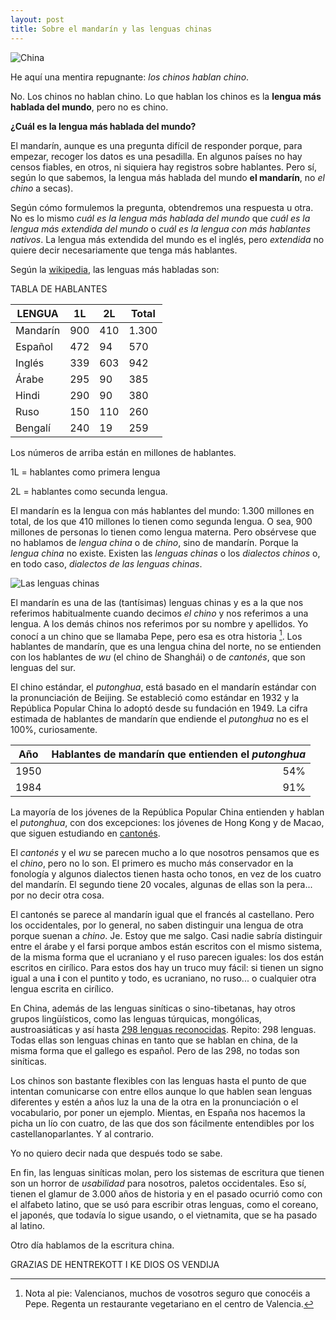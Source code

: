 ```yaml
---
layout: post
title: Sobre el mandarín y las lenguas chinas
---
```


![China](https://static.pexels.com/photos/2950/lamp-traditional-asia-china.jpg 
) 
 
He aquí una mentira repugnante: _los chinos hablan chino_.  
 
No. Los chinos no hablan chino. Lo que hablan los chinos es la __lengua más hablada del mundo__, pero no es chino.  
 
__¿Cuál es la lengua más hablada del mundo?__

El mandarín, aunque es una pregunta difícil de responder porque, para empezar, recoger los datos es una pesadilla. En algunos países no hay censos fiables, en otros, ni siquiera hay registros sobre hablantes. Pero sí, según lo que sabemos, la lengua más hablada del mundo __el mandarín__, no _el chino_ a secas). 
 
Según cómo formulemos la pregunta, obtendremos una respuesta u otra. No es lo mismo _cuál es la lengua más hablada del mundo_ que _cuál es la lengua más extendida del mundo_ o _cuál es la lengua con más hablantes nativos_. La lengua más extendida del mundo es el inglés, pero _extendida_ no quiere decir necesariamente que tenga más hablantes.   
 
Según la [wikipedia](https://en.wikipedia.org/wiki/List_of_languages_by_total_number_of_speakers), las lenguas más habladas son:  
 
TABLA DE HABLANTES 
 
|LENGUA|1L |2L | Total| 
|---|---|---|---| 
| Mandarín | 900 | 410 | 1.300|  
|Español | 472 | 94 | 570| 
|Inglés | 339 | 603 | 942 | 
|Árabe | 295 | 90 | 385 | 
|Hindi | 290 | 90 | 380 | 
|Ruso| 150 | 110 | 260 
|Bengalí | 240 | 19 | 259 | 
 
Los números de arriba están en millones de hablantes.  
 
1L = hablantes como primera lengua 
 
2L = hablantes como secunda lengua.  
 
El mandarín es la lengua con más hablantes del mundo: 1.300 millones en total, de los que 410 millones lo tienen como segunda lengua. O sea, 900 millones de personas lo tienen como lengua materna. Pero obsérvese que no hablamos de _lengua china_ o de _chino_, sino de mandarín. Porque la _lengua china_ no existe. Existen las _lenguas chinas_ o los _dialectos chinos_ o, en todo caso, _dialectos de las lenguas chinas_.  
 
![Las lenguas chinas](https://upload.wikimedia.org/wikipedia/commons/a/a9/Map_of_sinitic_languages_full-en.svg) 
 
El mandarín es una de las (tantísimas) lenguas chinas y es a la que nos referimos habitualmente cuando decimos _el chino_ y nos referimos a una lengua. A los demás chinos nos referimos por su nombre y apellidos. Yo conocí a un chino que se llamaba Pepe, pero esa es otra historia [^1]. Los hablantes de mandarín, que es una lengua china del norte, no se entienden con los hablantes de _wu_ (el chino de Shanghái) o de _cantonés_, que son lenguas del sur.  
 
[^1]: Nota al pie: Valencianos, muchos de vosotros seguro que conocéis a Pepe. Regenta un restaurante vegetariano en el centro de Valencia.  
 
El chino estándar, el _putonghua_, está basado en el mandarín estándar con la pronunciación de Beijing. Se estableció como estándar en 1932 y la República Popular China lo adoptó desde su fundación en 1949. La cifra estimada de hablantes de mandarín que endiende el _putonghua_ no es el 100%, curiosamente.  
 
|Año| Hablantes de mandarín que entienden el _putonghua_| 
|----|----:| 
|1950 | 54%| 
|1984 | 91% | 
 
La mayoría de los jóvenes de la República Popular China entienden y hablan el _putonghua_, con dos excepciones: los jóvenes de Hong Kong y de Macao, que siguen estudiando en [cantonés](https://es.wikipedia.org/wiki/Chino_cantonés).    
 
El _cantonés_ y el _wu_ se parecen mucho a lo que nosotros pensamos que es el _chino_, pero no lo son. El primero es mucho más conservador en la fonología y algunos dialectos tienen hasta ocho tonos, en vez de los cuatro del mandarín. El segundo tiene 20 vocales, algunas de ellas son la pera... por no decir otra cosa.  
 
El cantonés se parece al mandarín igual que el francés al castellano. Pero los occidentales, por lo general, no saben distinguir una lengua de otra porque suenan a _chino_. Je. Estoy que me salgo. Casi nadie sabría distinguir entre el árabe y el farsi porque ambos están escritos con el mismo sistema, de la misma forma que el ucraniano y el ruso parecen iguales: los dos están escritos en cirílico. Para estos dos hay un truco muy fácil: si tienen un signo igual a una __i__ con el puntito y todo, es ucraniano, no ruso... o cualquier otra lengua escrita en cirílico.  
 
En China, además de las lenguas siníticas o sino-tibetanas, hay otros grupos lingüísticos, como las lenguas túrquicas, mongólicas, austroasiáticas y así hasta [298 lenguas reconocidas](https://www.ethnologue.com/country/CN). Repito: 298 lenguas. Todas ellas son lenguas chinas en tanto que se hablan en china, de la misma forma que el gallego es español. Pero de las 298, no todas son siníticas.  
 
Los chinos son bastante flexibles con las lenguas hasta el punto de que intentan comunicarse con entre ellos aunque lo que hablen sean lenguas diferentes y estén a años luz la una de la otra en la pronunciación o el vocabulario, por poner un ejemplo. Mientas, en España nos hacemos la picha un lío con cuatro, de las que dos son fácilmente entendibles por los castellanoparlantes. Y al contrario. 
 
Yo no quiero decir nada que después todo se sabe.  
 
En fin, las lenguas siníticas molan, pero los sistemas de escritura que tienen son un horror de _usabilidad_ para nosotros, paletos occidentales. Eso sí, tienen el glamur de 3.000 años de historia y en el pasado ocurrió como con el alfabeto latino, que se usó para escribir otras lenguas, como el coreano, el japonés, que todavía lo sigue usando, o el vietnamita, que se ha pasado al latino.  
 
Otro día hablamos de la escritura china.  
 
GRAZIAS DE HENTREKOTT I KE DIOS OS VENDIJA 
